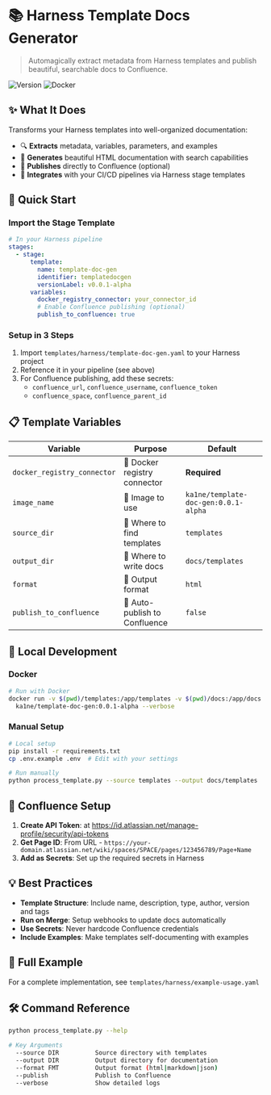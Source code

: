 # 📚 Harness Template Docs Generator

> Automagically extract metadata from Harness templates and publish beautiful, searchable docs to Confluence.

![Version](https://img.shields.io/badge/version-0.0.1--alpha-blue)
![Docker](https://img.shields.io/badge/docker-ready-brightgreen)

## ✨ What It Does

Transforms your Harness templates into well-organized documentation:

- 🔍 **Extracts** metadata, variables, parameters, and examples
- 🎨 **Generates** beautiful HTML documentation with search capabilities
- 🚀 **Publishes** directly to Confluence (optional)
- 🔄 **Integrates** with your CI/CD pipelines via Harness stage templates

## 🚀 Quick Start

### Import the Stage Template

```yaml
# In your Harness pipeline
stages:
  - stage:
      template:
        name: template-doc-gen
        identifier: templatedocgen
        versionLabel: v0.0.1-alpha
      variables:
        docker_registry_connector: your_connector_id
        # Enable Confluence publishing (optional)
        publish_to_confluence: true
```

### Setup in 3 Steps

1. Import `templates/harness/template-doc-gen.yaml` to your Harness project
2. Reference it in your pipeline (see above)
3. For Confluence publishing, add these secrets:
   - `confluence_url`, `confluence_username`, `confluence_token`
   - `confluence_space`, `confluence_parent_id`

## 📋 Template Variables

| Variable | Purpose | Default |
|----------|---------|---------|
| `docker_registry_connector` | 🔗 Docker registry connector | **Required** |
| `image_name` | 🐳 Image to use | `ka1ne/template-doc-gen:0.0.1-alpha` |
| `source_dir` | 📁 Where to find templates | `templates` |
| `output_dir` | 📂 Where to write docs | `docs/templates` |
| `format` | 📄 Output format | `html` |
| `publish_to_confluence` | 🚀 Auto-publish to Confluence | `false` |

## 🧪 Local Development

### Docker 

```bash
# Run with Docker
docker run -v $(pwd)/templates:/app/templates -v $(pwd)/docs:/app/docs \
  ka1ne/template-doc-gen:0.0.1-alpha --verbose
```

### Manual Setup

```bash
# Local setup
pip install -r requirements.txt
cp .env.example .env  # Edit with your settings

# Run manually
python process_template.py --source templates --output docs/templates
```

## 🔗 Confluence Setup

1. **Create API Token**: at https://id.atlassian.net/manage-profile/security/api-tokens
2. **Get Page ID**: From URL - `https://your-domain.atlassian.net/wiki/spaces/SPACE/pages/123456789/Page+Name`
3. **Add as Secrets**: Set up the required secrets in Harness

## 💡 Best Practices

- **Template Structure**: Include name, description, type, author, version and tags
- **Run on Merge**: Setup webhooks to update docs automatically
- **Use Secrets**: Never hardcode Confluence credentials
- **Include Examples**: Make templates self-documenting with examples

## 📖 Full Example

For a complete implementation, see `templates/harness/example-usage.yaml`

## 🛠️ Command Reference

```bash
python process_template.py --help

# Key Arguments
  --source DIR          Source directory with templates  
  --output DIR          Output directory for documentation
  --format FMT          Output format (html|markdown|json)
  --publish             Publish to Confluence
  --verbose             Show detailed logs
```

